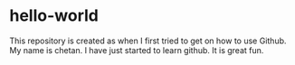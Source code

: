 hello-world
===========

This repository is created as when I first tried to get on how to use Github.
My name is chetan. I have just started to learn github. It is great fun.
